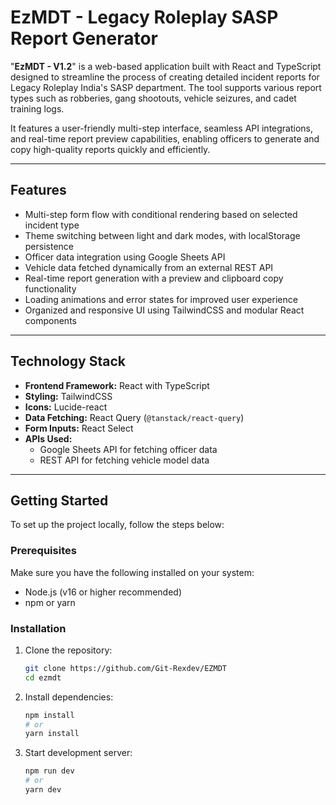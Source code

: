 # EzMDT - Legacy Roleplay SASP Report Generator

"**EzMDT - V1.2**" is a web-based application built with React and TypeScript designed to streamline the process of creating detailed incident reports for Legacy Roleplay India's SASP department. The tool supports various report types such as robberies, gang shootouts, vehicle seizures, and cadet training logs. 

It features a user-friendly multi-step interface, seamless API integrations, and real-time report preview capabilities, enabling officers to generate and copy high-quality reports quickly and efficiently.

---

## Features

- Multi-step form flow with conditional rendering based on selected incident type
- Theme switching between light and dark modes, with localStorage persistence
- Officer data integration using Google Sheets API
- Vehicle data fetched dynamically from an external REST API
- Real-time report generation with a preview and clipboard copy functionality
- Loading animations and error states for improved user experience
- Organized and responsive UI using TailwindCSS and modular React components

---

## Technology Stack

- **Frontend Framework:** React with TypeScript
- **Styling:** TailwindCSS
- **Icons:** Lucide-react
- **Data Fetching:** React Query (`@tanstack/react-query`)
- **Form Inputs:** React Select
- **APIs Used:**
  - Google Sheets API for fetching officer data
  - REST API for fetching vehicle model data

---

## Getting Started

To set up the project locally, follow the steps below:

### Prerequisites

Make sure you have the following installed on your system:
- Node.js (v16 or higher recommended)
- npm or yarn

### Installation

1. Clone the repository:
   ```bash
   git clone https://github.com/Git-Rexdev/EZMDT
   cd ezmdt

2. Install dependencies:
    ```bash
    npm install
    # or
    yarn install

3. Start development server:
    ```bash
    npm run dev
    # or
    yarn dev
